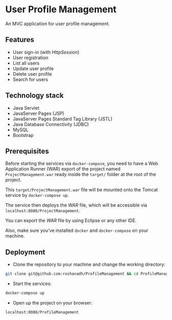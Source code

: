 # User Profile Management
An MVC application for user profile management.

## Features
* User sign-in (with *HttpSession*)
* User registration
* List all users
* Update user profile
* Delete user profile
* Search for users

## Technology stack
* Java Servlet
* JavaServer Pages (JSP)
* JavaServer Pages Standard Tag Library (JSTL)
* Java Database Connectivity (JDBC)
* MySQL
* Bootstrap

## Prerequisites
Before starting the services via `docker-compose`, you need to have a Web Application Runner (WAR) export of the project named `ProjectManagement.war` ready inside the `target/` folder at the root of the project.

This `target/ProjectManagement.war` file will be mounted onto the Tomcat service by `docker-compose up`.

The service then deploys the *WAR* file, which will be accessible via `localhost:8080/ProjectManagement`.

You can export the *WAR* file by using Eclipse or any other IDE.

Also, make sure you've installed `docker` and  `docker-compose` on your machine.

## Deployment

* Clone the repository to your machine and change the working directory:
```sh
git clone git@github.com:roshanadh/ProfileManagement && cd ProfileManagement
```

* Start the services:
```sh
docker-compose up
```

* Open up the project on your browser:
```sh
localhost:8080/ProfileManagement
```

